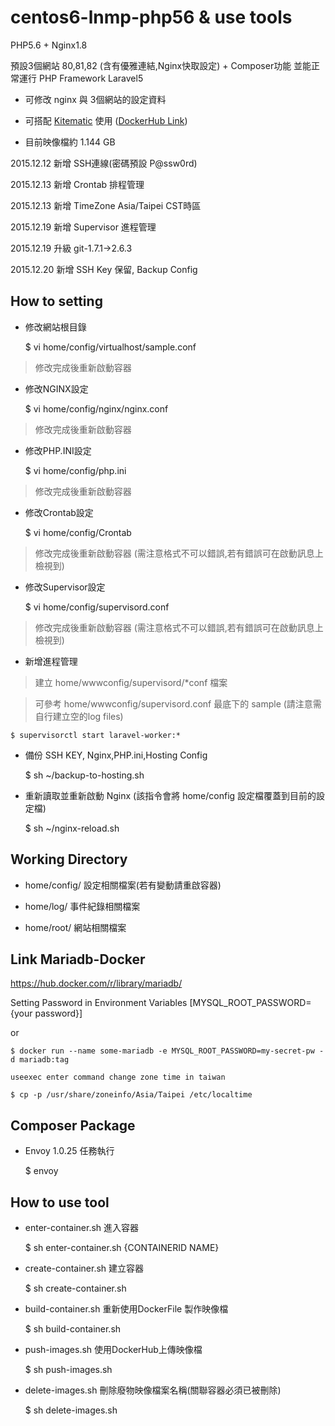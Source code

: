 # centos6-lnmp-php56 & use tools

PHP5.6 + Nginx1.8

預設3個網站 80,81,82 (含有優雅連結,Nginx快取設定) + Composer功能 並能正常運行 PHP Framework Laravel5

- 可修改 nginx 與 3個網站的設定資料

- 可搭配 [Kitematic](https://www.docker.com/docker-toolbox) 使用 ([DockerHub Link](https://hub.docker.com/r/imagine10255/centos6-lnmp-php56/))

- 目前映像檔約 1.144 GB


2015.12.12 新增 SSH連線(密碼預設 P@ssw0rd)

2015.12.13 新增 Crontab 排程管理

2015.12.13 新增 TimeZone Asia/Taipei CST時區

2015.12.19 新增 Supervisor 進程管理

2015.12.19 升級 git-1.7.1->2.6.3

2015.12.20 新增 SSH Key 保留, Backup Config


## How to setting

- 修改網站根目錄


    $ vi home/config/virtualhost/sample.conf

> 修改完成後重新啟動容器 

- 修改NGINX設定


    $ vi home/config/nginx/nginx.conf

> 修改完成後重新啟動容器

- 修改PHP.INI設定


    $ vi home/config/php.ini

> 修改完成後重新啟動容器

- 修改Crontab設定


    $ vi home/config/Crontab

> 修改完成後重新啟動容器 (需注意格式不可以錯誤,若有錯誤可在啟動訊息上檢視到)

- 修改Supervisor設定


    $ vi home/config/supervisord.conf

> 修改完成後重新啟動容器 (需注意格式不可以錯誤,若有錯誤可在啟動訊息上檢視到)


- 新增進程管理

> 建立 home/wwwconfig/supervisord/*conf 檔案

> 可參考 home/wwwconfig/supervisord.conf 最底下的 sample (請注意需自行建立空的log files)


    $ supervisorctl start laravel-worker:*


- 備份 SSH KEY, Nginx,PHP.ini,Hosting Config


    $ sh ~/backup-to-hosting.sh


- 重新讀取並重新啟動 Nginx (該指令會將 home/config 設定檔覆蓋到目前的設定檔)


    $ sh ~/nginx-reload.sh


## Working Directory

- home/config/ 設定相關檔案(若有變動請重啟容器)

- home/log/    事件紀錄相關檔案

- home/root/   網站相關檔案


## Link Mariadb-Docker

https://hub.docker.com/r/library/mariadb/

Setting Password in Environment Variables [MYSQL_ROOT_PASSWORD={your password}]

or

    $ docker run --name some-mariadb -e MYSQL_ROOT_PASSWORD=my-secret-pw -d mariadb:tag


`useexec enter command change zone time in taiwan`



    $ cp -p /usr/share/zoneinfo/Asia/Taipei /etc/localtime


## Composer Package

- Envoy 1.0.25 任務執行


    $ envoy


## How to use tool

- enter-container.sh 進入容器


    $ sh enter-container.sh {CONTAINERID NAME}

- create-container.sh 建立容器


    $ sh create-container.sh

- build-container.sh 重新使用DockerFile 製作映像檔


    $ sh build-container.sh

- push-images.sh 使用DockerHub上傳映像檔


    $ sh push-images.sh

- delete-images.sh 刪除廢物映像檔案<none>名稱(關聯容器必須已被刪除)


    $ sh delete-images.sh

